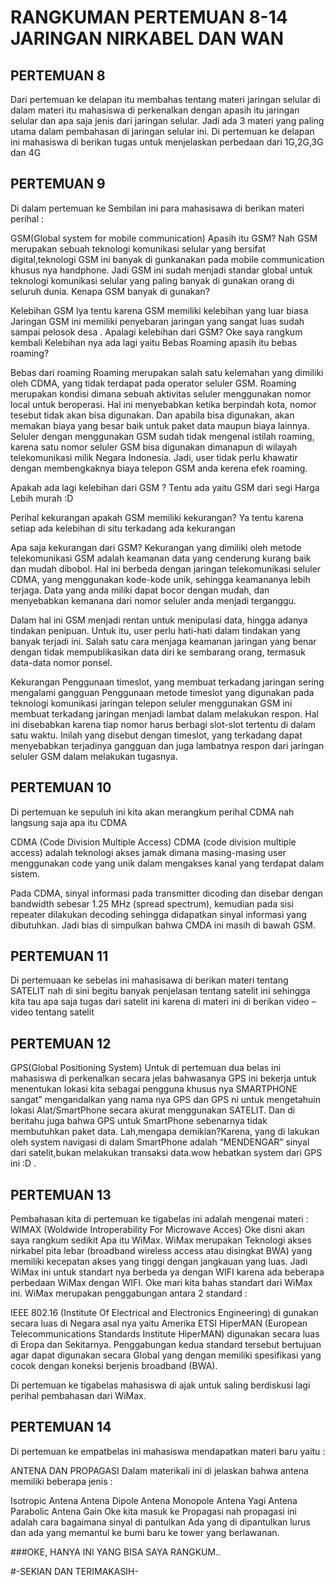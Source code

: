 # RANGKUMAN PERTEMUAN 8-14 JARINGAN NIRKABEL DAN WAN

## PERTEMUAN 8
Dari pertemuan ke delapan itu membahas tentang materi jaringan selular di dalam materi itu mahasiswa di perkenalkan dengan apasih itu jaringan selular dan apa saja jenis dari jaringan selular. Jadi ada 3 materi yang paling utama dalam pembahasan di jaringan selular ini. Di pertemuan ke delapan ini mahasiswa di berikan tugas untuk menjelaskan perbedaan dari
1G,2G,3G dan 4G 

## PERTEMUAN 9
Di dalam pertemuan ke Sembilan ini para mahasisawa di berikan materi perihal :

GSM(Global system for mobile communication)
Apasih itu GSM? Nah GSM merupakan sebuah teknologi komunikasi selular yang bersifat digital,teknologi GSM ini banyak di gunkanakan pada mobile communication khusus nya handphone. Jadi GSM ini sudah menjadi standar global untuk teknologi komunikasi selular yang paling banyak di gunakan orang di seluruh dunia. Kenapa GSM banyak di gunakan?

Kelebihan GSM
Iya tentu karena GSM memiliki kelebihan yang luar biasa Jaringan GSM ini memiliki penyebaran jaringan yang sangat luas sudah sampai pelosok desa . Apalagi kelebihan dari GSM? Oke saya rangkum kembali Kelebihan nya ada lagi yaitu Bebas Roaming apasih itu bebas roaming?

Bebas dari roaming
Roaming merupakan salah satu kelemahan yang dimiliki oleh CDMA, yang tidak terdapat pada operator seluler GSM. Roaming merupakan kondisi dimana sebuah aktivitas seluler menggunakan nomor local untuk beroperasi. Hal ini menyebabkan ketika berpindah kota, nomor tesebut tidak akan bisa digunakan. Dan apabila bisa digunakan, akan memakan biaya yang besar baik untuk paket data maupun biaya lainnya. Seluler dengan menggunakan GSM sudah tidak mengenal istilah roaming, karena satu nomor seluler GSM bisa digunakan dimanapun di wilayah telekomunikasi milik Negara Indonesia. Jadi, user tidak perlu khawatir dengan membengkaknya biaya telepon GSM anda kerena efek roaming.

Apakah ada lagi kelebihan dari GSM ? Tentu ada yaitu GSM dari segi Harga Lebih murah :D

Perihal kekurangan apakah GSM memiliki kekurangan? Ya tentu karena setiap ada kelebihan di situ terkadang ada kekurangan

Apa saja kekurangan dari GSM?
Kekurangan yang dimiliki oleh metode telekomunikasi GSM adalah keamanan data yang cenderung kurang baik dan mudah dibobol. Hal ini berbeda dengan jaringan telekomunikasi seluler CDMA, yang menggunakan kode-kode unik, sehingga keamananya lebih terjaga. Data yang anda miliki dapat bocor dengan mudah, dan menyebabkan kemanana dari nomor seluler anda menjadi terganggu.

Dalam hal ini GSM menjadi rentan untuk menipulasi data, hingga adanya tindakan penipuan. Untuk itu, user perlu hati-hati dalam tindakan yang banyak terjadi ini. Salah satu cara menjaga keamanan jaringan yang benar dengan tidak mempublikasikan data diri ke sembarang orang, termasuk data-data nomor ponsel.

Kekurangan Penggunaan timeslot, yang membuat terkadang jaringan sering mengalami gangguan Penggunaan metode timeslot yang digunakan pada teknologi komunikasi jaringan telepon seluler menggunakan GSM ini membuat terkadang jaringan menjadi lambat dalam melakukan respon. Hal ini disebabkan karena tiap nomor harus berbagi slot-slot tertentu di dalam satu waktu. Inilah yang disebut dengan timeslot, yang terkadang dapat menyebabkan terjadinya gangguan dan juga lambatnya respon dari jaringan seluler GSM dalam melakukan tugasnya.

## PERTEMUAN 10
Di pertemuan ke sepuluh ini kita akan merangkum perihal CDMA nah langsung saja apa itu CDMA

CDMA (Code Division Multiple Access)
CDMA (code division multiple access) adalah teknologi akses jamak dimana masing-masing user menggunakan code yang unik dalam mengakses kanal yang terdapat dalam sistem.

Pada CDMA, sinyal informasi pada transmitter dicoding dan disebar dengan bandwidth sebesar 1.25 MHz (spread spectrum), kemudian pada sisi repeater dilakukan decoding sehingga didapatkan sinyal informasi yang dibutuhkan. Jadi bias di simpulkan bahwa CMDA ini masih di bawah GSM.

## PERTEMUAN 11
Di pertemuaan ke sebelas ini mahasisawa di berikan materi tentang SATELIT nah di sini begitu banyak penjelasan tentang satelit ini sehingga kita tau apa saja tugas dari satelit ini karena di materi ini di berikan video – video tentang satelit 

## PERTEMUAN 12
GPS(Global Positioning System) Untuk di pertemuan dua belas ini mahasiswa di perkenalkan secara jelas bahwasanya GPS ini bekerja untuk menentukan lokasi kita sebagai pengguna khusus nya SMARTPHONE sangat” mengandalkan yang nama nya GPS dan GPS ni untuk mengetahuin lokasi Alat/SmartPhone secara akurat menggunakan SATELIT. Dan di beritahu juga bahwa GPS untuk SmartPhone sebenarnya tidak membutuhkan paket data. Lah,mengapa demikian?Karena, yang di lakukan oleh system navigasi di dalam SmartPhone adalah “MENDENGAR” sinyal dari satelit,bukan melakukan transaksi data.wow hebatkan system dari GPS ini :D .

## PERTEMUAN 13
Pembahasan kita di pertemuan ke tigabelas ini adalah mengenai materi : WIMAX (Woldwide Introperability For Microwave Acces) Oke disni akan saya rangkum sedikit Apa itu WiMax. WiMax merupakan Teknologi akses nirkabel pita lebar (broadband wireless access atau disingkat BWA) yang memiliki kecepatan akses yang tinggi dengan jangkauan yang luas. Jadi WiMax ini untuk standart nya berbeda ya dengan WIFI karena ada beberapa perbedaan WiMax dengan WIFI. Oke mari kita bahas standart dari WiMax ini. WiMax merupakan penggabungan antara 2 standard :

IEEE 802.16 (Institute Of Electrical and Electronics Engineering) di gunakan secara luas di Negara asal nya yaitu Amerika
ETSI HiperMAN (European Telecommunications Standards Institute HiperMAN) digunakan secara luas di Eropa dan Sekitarnya. Penggabungan kedua standard tersebut bertujuan agar dapat digunakan secara Global yang dengan memiliki spesifikasi yang cocok dengan koneksi berjenis broadband (BWA).

Di pertemuan ke tigabelas mahasiswa di ajak untuk saling berdiskusi lagi perihal pembahasan dari WiMax.

## PERTEMUAN 14
Di pertemuan ke empatbelas ini mahasiswa mendapatkan materi baru yaitu :

ANTENA DAN PROPAGASI
Dalam materikali ini di jelaskan bahwa antena memiliki beberapa jenis :

Isotropic Antena
Antena Dipole
Antena Monopole
Antena Yagi
Antena Parabolic
Antena Gain
Oke kita masuk ke Propagasi nah propagasi ini adalah cara bagaimana sinyal di pantulkan Ada yang di dipantulkan lurus dan ada yang memantul ke bumi baru ke tower yang berlawanan.

###OKE, HANYA INI YANG BISA SAYA RANGKUM..

#-SEKIAN DAN TERIMAKASIH-

